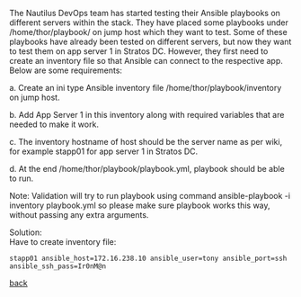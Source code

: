 The Nautilus DevOps team has started testing their Ansible playbooks on different servers within the stack. They have placed some playbooks under /home/thor/playbook/ on jump host which they want to test. Some of these playbooks have already been tested on different servers, but now they want to test them on app server 1 in Stratos DC.   However, they first need to create an inventory file so that Ansible can connect to the respective app. Below are some requirements:  

a. Create an ini type Ansible inventory file /home/thor/playbook/inventory on jump host.  

b. Add App Server 1 in this inventory along with required variables that are needed to make it work.  

c. The inventory hostname of host should be the server name as per wiki, for example stapp01 for app server 1 in Stratos DC.  

d. At the end /home/thor/playbook/playbook.yml, playbook should be able to run.  

Note: Validation will try to run playbook using command ansible-playbook -i inventory playbook.yml so please make sure playbook works this way, without passing any extra arguments.   

Solution:  
Have to create inventory file:  
```
stapp01 ansible_host=172.16.238.10 ansible_user=tony ansible_port=ssh ansible_ssh_pass=Ir0nM@n
```

[back](https://github.com/MederD/Kodekloud-Engineer-Tasks)
